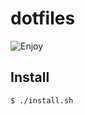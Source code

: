 # dotfiles
![Enjoy](http://cdn.tinybuddha.com/wp-content/uploads/2015/01/Enjoy.jpg)

## Install
```sh
$ ./install.sh
```

